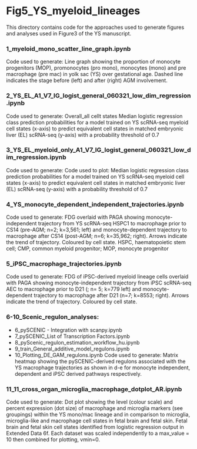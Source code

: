# Fig5_YS_myeloid_lineages
This directory contains code for the approaches used to generate figures and analyses used in Figure3 of the YS manuscript. 

### 1_myeloid_mono_scatter_line_graph.ipynb
Code used to generate: Line graph showing the proportion of monocyte progenitors (MOP), promonocytes (pro mono), monocytes (mono) and pre macrophage (pre mac) in yolk sac (YS) over gestational age. Dashed line indicates the stage before (left) and after (right) AGM involvement. 

### 2_YS_EL_A1_V7_IG_logist_general_060321_low_dim_regression.ipynb
Code used to generate: Overall_all cellt states Median logistic regression class prediction probabilities for a model trained on YS scRNA-seq myeloid cell states (x-axis) to predict equivalent cell states in matched embryonic liver (EL) scRNA-seq (y-axis) with a probability threshold of 0.7

### 3_YS_EL_myeloid_only_A1_V7_IG_logist_general_060321_low_dim_regression.ipynb
Code used to generate: Code used to plot: Median logistic regression class prediction probabilities for a model trained on YS scRNA-seq myeloid cell states (x-axis) to predict equivalent cell states in matched embryonic liver (EL) scRNA-seq (y-axis) with a probability threshold of 0.7

### 4_YS_monocyte_dependent_independent_trajectories.ipynb
Code used to generate: FDG overlaid with PAGA showing monocyte-independent trajectory from YS scRNA-seq HSPC1 to macrophage prior to CS14 (pre-AGM; n=2; k=3,561; left) and monocyte-dependent trajectory to macrophage after CS14 (post-AGM; n=6; k=35,962; right). Arrows indicate the trend of trajectory. Coloured by cell state. HSPC, haematopoietic stem cell; CMP, common myeloid progenitor; MOP, monocyte progenitor

### 5_iPSC_macrophage_trajectories.ipynb
Code used to generate:  FDG of iPSC-derived myeloid lineage cells overlaid with PAGA showing monocyte-independent trajectory from iPSC scRNA-seq AEC to macrophage prior to D21 (; n= 5; k=779 left) and monocyte-dependent trajectory to macrophage after D21 (n=7; k=8553; right). Arrows indicate the trend of trajectory. Coloured by cell state. 

### 6-10_Scenic_regulon_analyses:
- 6_pySCENIC - Integration with scanpy.ipynb
- 7_pySCENIC_List of Transcription Factors.ipynb
- 8_pyScenic_regulon_estimation_workflow_hu.ipynb
- 9_train_General_additive_model_regulons.ipynb
- 10_Plotting_DE_GAM_regulons.ipynb
Code used to generate: Matrix heatmap showing the pySCENIC-derived regulons associated with the YS macrophage trajectories as shown in d-e for monocyte independent, dependent and iPSC derived pathways respectively. 

### 11_11_cross_organ_microglia_macrophage_dotplot_AR.ipynb
Code used to generate: Dot plot showing the level (colour scale) and percent expression (dot size) of macrophage and microglia markers (see groupings) within the YS mono/mac lineage and in comparison to microglia, microglia-like and macrophage cell states in fetal brain and fetal skin. Fetal brain and fetal skin cell states identified from logistic regression output in Extended Data 6f. Each dataset was scaled independently to a max_value = 10 then combined for plotting, vmin=0. 
